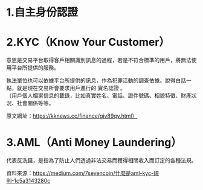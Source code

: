 1.自主身份認證
=============
2.KYC（Know Your Customer）
=============
意思是交易平台取得客戶相關識別訊息的過程，若是不符合標準的用戶，將無法使用平台所提供的服務。  

執法單位也可以依據平台所提供的訊息，作為犯罪活動的調查依據。說得白話一點，就是現在交易所會要求用戶進行的 實名認證 。   
（用戶個人檔案信息的載錄，比如真實姓名、電話、證件號碼、相貌特徵、財產狀況、社會關係等等。

原文網址：https://kknews.cc/finance/gjv89qy.html）

3.AML（Anti Money Laundering）
=============
代表反洗錢，是指為了防止人們透過非法交易而獲得相關收入而訂定的各種法規。












資料來源：https://medium.com/7sevencoin/什麼是aml-kyc-規則-1c5a3143280c
